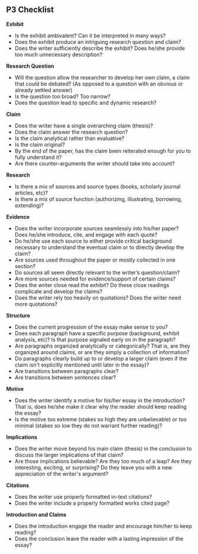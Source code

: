 ## P3 Checklist

**Exhibit**
- Is the exhibit ambivalent? Can it be interpreted in many ways?  
- Does the exhibit produce an intriguing research question and claim?
- Does the writer sufficiently describe the exhibit? Does he/she provide too much unnecessary description?

**Research Question**
- Will the question allow the researcher to develop her own claim, a claim that could be debated? (As opposed to a question with an obvious or already settled answer)
- Is the question too broad? Too narrow?
- Does the question lead to specific and dynamic research?

**Claim**
- Does the writer have a single overarching claim (thesis)?
- Does the claim answer the research question?  
- Is the claim analytical rather than evaluative?
- Is the claim original?
- By the end of the paper, has the claim been reiterated enough for you to fully understand it?
- Are there counter-arguments the writer should take into account?

**Research**
- Is there a mix of sources and source types (books, scholarly journal articles, etc)?
- Is there a mix of source function (authorizing, illustrating, borrowing, extending)?

**Evidence**
- Does the writer incorporate sources seamlessly into his/her paper? Does he/she introduce, cite, and engage with each quote?
- Do he/she use each source to either provide critical background necessary to understand the eventual claim or to directly develop the claim?
- Are sources used throughout the paper or mostly collected in one section?
- Do sources all seem directly relevant to the writer’s question/claim?
- Are more sources needed for evidence/support of certain claims?
- Does the writer close read the exhibit? Do these close readings complicate and develop the claims?
- Does the writer rely too heavily on quotations? Does the writer need more quotations?

**Structure**
- Does the current progression of the essay make sense to you?
- Does each paragraph have a specific purpose (background, exhibit analysis, etc)? Is that purpose signaled early on in the paragraph?
- Are paragraphs organized analytically or categorically? That is, are they organized around claims, or are they simply a collection of information?
- Do paragraphs clearly build up to or develop a larger claim (even if the claim isn't explicitly mentioned until later in the essay)?
- Are transitions between paragraphs clear?
- Are transitions between sentences clear?

**Motive**
- Does the writer identify a motive for his/her essay in the introduction? That is, does he/she make it clear why the reader should keep reading the essay?
- Is the motive too extreme (stakes so high they are unbelievable) or too minimal (stakes so low they do not warrant further reading)?

**Implications**
- Does the writer move beyond his main claim (thesis) in the conclusion to discuss the larger implications of that claim?
- Are those implications believable? Are they too much of a leap? Are they interesting, exciting, or surprising? Do they leave you with a new appreciation of the writer's argument?

**Citations**
- Does the writer use properly formatted in-text citations?
- Does the writer include a properly formatted works cited page?

**Introduction and Claims**
- Does the introduction engage the reader and encourage him/her to keep reading?
- Does the conclusion leave the reader with a lasting impression of the essay?
